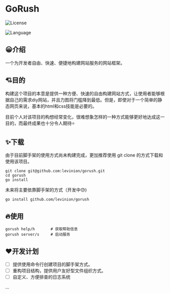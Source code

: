# GoRush

![License](https://img.shields.io/badge/license-Apache--2.0-orange)

![Language](https://img.shields.io/badge/language-go-brightgreen)

## 😀介绍

一个为开发者自由、快速、便捷地构建网站服务的网站框架。

## 💘目的

构建这个项目的本意是提供一种方便、快速的自由构建网站方式，让使用者能够根据自己的需求diy网站，并且力图将门槛降到最低。但是，即使对于一个简单的静态网页来说，基本的html和css技能是必要的。

目前个人对该项目的构想经常变化，很难想象怎样的一种方式能够更好地达成这一目的，而最终成果也十分令人期待:star:

## ✨下载

由于目前脚手架的使用方式尚未构建完成，更加推荐使用 git clone 的方式下载和使用该项目。

```shell
git clone git@github.com:levinion/gorush.git
cd gorush
go install
```

未来将主要依靠脚手架的方式（开发中:sweat:)

```shell
go install github.com/levinion/gorush
```

## 🔥使用

```shell
gorush help/h       # 获取帮助信息
gorush server/s     # 启动服务
```

## ❤️开发计划
- [ ] 提供使用命令行创建项目的脚手架方式。
- [ ] 重构项目结构，提供用户友好型文件组织方式。
- [ ] 自定义、方便排查的日志系统

...